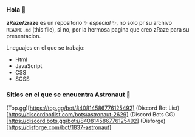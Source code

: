 ### Hola 👋


**zRaze/zraze** es un repositorio ✨ _especial_ ✨, no solo pr su archivo `README.md` (this file), si no, por la hermosa pagina que creo zRaze para su presentacion.

Lneguajes en el que se trabajo:

- Html
- JavaScript
- CSS
- SCSS

### Sitios en el que se encuentra Astronaut 🍬

(Top.gg)[https://top.gg/bot/840814586776125492]
(Discord Bot List)[https://discordbotlist.com/bots/astronaut-2629]
(Discord Bots GG)[https://discord.bots.gg/bots/840814586776125492]
(Disforge)[https://disforge.com/bot/1837-astronaut]

